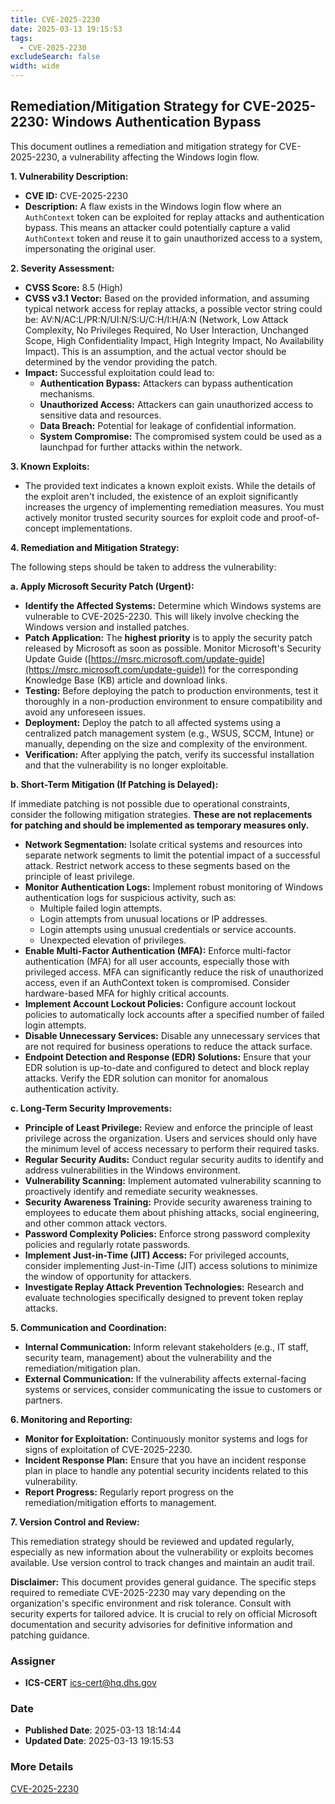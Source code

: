 ```yaml
---
title: CVE-2025-2230
date: 2025-03-13 19:15:53
tags:
  - CVE-2025-2230
excludeSearch: false
width: wide
---
```


## Remediation/Mitigation Strategy for CVE-2025-2230: Windows Authentication Bypass

This document outlines a remediation and mitigation strategy for CVE-2025-2230, a vulnerability affecting the Windows login flow.

**1. Vulnerability Description:**

*   **CVE ID:** CVE-2025-2230
*   **Description:** A flaw exists in the Windows login flow where an `AuthContext` token can be exploited for replay attacks and authentication bypass. This means an attacker could potentially capture a valid `AuthContext` token and reuse it to gain unauthorized access to a system, impersonating the original user.

**2. Severity Assessment:**

*   **CVSS Score:** 8.5 (High)
*   **CVSS v3.1 Vector:**  Based on the provided information, and assuming typical network access for replay attacks, a possible vector string could be: AV:N/AC:L/PR:N/UI:N/S:U/C:H/I:H/A:N  (Network, Low Attack Complexity, No Privileges Required, No User Interaction, Unchanged Scope, High Confidentiality Impact, High Integrity Impact, No Availability Impact). This is an assumption, and the actual vector should be determined by the vendor providing the patch.
*   **Impact:** Successful exploitation could lead to:
    *   **Authentication Bypass:** Attackers can bypass authentication mechanisms.
    *   **Unauthorized Access:** Attackers can gain unauthorized access to sensitive data and resources.
    *   **Data Breach:** Potential for leakage of confidential information.
    *   **System Compromise:** The compromised system could be used as a launchpad for further attacks within the network.

**3. Known Exploits:**

*   The provided text indicates a known exploit exists. While the details of the exploit aren't included, the existence of an exploit significantly increases the urgency of implementing remediation measures. You must actively monitor trusted security sources for exploit code and proof-of-concept implementations.

**4. Remediation and Mitigation Strategy:**

The following steps should be taken to address the vulnerability:

**a.  Apply Microsoft Security Patch (Urgent):**

*   **Identify the Affected Systems:**  Determine which Windows systems are vulnerable to CVE-2025-2230.  This will likely involve checking the Windows version and installed patches.
*   **Patch Application:**  The **highest priority** is to apply the security patch released by Microsoft as soon as possible. Monitor Microsoft's Security Update Guide ([https://msrc.microsoft.com/update-guide](https://msrc.microsoft.com/update-guide)) for the corresponding Knowledge Base (KB) article and download links.
*   **Testing:** Before deploying the patch to production environments, test it thoroughly in a non-production environment to ensure compatibility and avoid any unforeseen issues.
*   **Deployment:** Deploy the patch to all affected systems using a centralized patch management system (e.g., WSUS, SCCM, Intune) or manually, depending on the size and complexity of the environment.
*   **Verification:** After applying the patch, verify its successful installation and that the vulnerability is no longer exploitable.

**b. Short-Term Mitigation (If Patching is Delayed):**

If immediate patching is not possible due to operational constraints, consider the following mitigation strategies. **These are not replacements for patching and should be implemented as temporary measures only.**

*   **Network Segmentation:** Isolate critical systems and resources into separate network segments to limit the potential impact of a successful attack. Restrict network access to these segments based on the principle of least privilege.
*   **Monitor Authentication Logs:** Implement robust monitoring of Windows authentication logs for suspicious activity, such as:
    *   Multiple failed login attempts.
    *   Login attempts from unusual locations or IP addresses.
    *   Login attempts using unusual credentials or service accounts.
    *   Unexpected elevation of privileges.
*   **Enable Multi-Factor Authentication (MFA):** Enforce multi-factor authentication (MFA) for all user accounts, especially those with privileged access. MFA can significantly reduce the risk of unauthorized access, even if an AuthContext token is compromised.  Consider hardware-based MFA for highly critical accounts.
*   **Implement Account Lockout Policies:** Configure account lockout policies to automatically lock accounts after a specified number of failed login attempts.
*   **Disable Unnecessary Services:** Disable any unnecessary services that are not required for business operations to reduce the attack surface.
*   **Endpoint Detection and Response (EDR) Solutions:** Ensure that your EDR solution is up-to-date and configured to detect and block replay attacks.  Verify the EDR solution can monitor for anomalous authentication activity.

**c. Long-Term Security Improvements:**

*   **Principle of Least Privilege:**  Review and enforce the principle of least privilege across the organization.  Users and services should only have the minimum level of access necessary to perform their required tasks.
*   **Regular Security Audits:** Conduct regular security audits to identify and address vulnerabilities in the Windows environment.
*   **Vulnerability Scanning:** Implement automated vulnerability scanning to proactively identify and remediate security weaknesses.
*   **Security Awareness Training:**  Provide security awareness training to employees to educate them about phishing attacks, social engineering, and other common attack vectors.
*   **Password Complexity Policies:**  Enforce strong password complexity policies and regularly rotate passwords.
*   **Implement Just-in-Time (JIT) Access:** For privileged accounts, consider implementing Just-in-Time (JIT) access solutions to minimize the window of opportunity for attackers.
*   **Investigate Replay Attack Prevention Technologies:** Research and evaluate technologies specifically designed to prevent token replay attacks.

**5. Communication and Coordination:**

*   **Internal Communication:**  Inform relevant stakeholders (e.g., IT staff, security team, management) about the vulnerability and the remediation/mitigation plan.
*   **External Communication:**  If the vulnerability affects external-facing systems or services, consider communicating the issue to customers or partners.

**6. Monitoring and Reporting:**

*   **Monitor for Exploitation:**  Continuously monitor systems and logs for signs of exploitation of CVE-2025-2230.
*   **Incident Response Plan:**  Ensure that you have an incident response plan in place to handle any potential security incidents related to this vulnerability.
*   **Report Progress:**  Regularly report progress on the remediation/mitigation efforts to management.

**7. Version Control and Review:**

This remediation strategy should be reviewed and updated regularly, especially as new information about the vulnerability or exploits becomes available.  Use version control to track changes and maintain an audit trail.

**Disclaimer:** This document provides general guidance. The specific steps required to remediate CVE-2025-2230 may vary depending on the organization's specific environment and risk tolerance. Consult with security experts for tailored advice.  It is crucial to rely on official Microsoft documentation and security advisories for definitive information and patching guidance.

### Assigner
- **ICS-CERT** <ics-cert@hq.dhs.gov>

### Date
- **Published Date**: 2025-03-13 18:14:44
- **Updated Date**: 2025-03-13 19:15:53

### More Details
[CVE-2025-2230](https://www.cvedetails.com/cve/CVE-2025-2230)